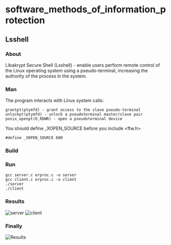 # software_methods_of_information_protection
## Lsshell
### About 
Libakrypt Secure Shell (Lsshell) - enable users perform remote control of the Linux operating system using a pseudo-terminal, increasing the authority of the process in the system.
### Man
The program interacts with Linux system calls:
```
grantpt(ptymfd) - grant access to the slave pseudo-terminal
unlockpt(ptymfd) - unlock a pseudoterminal master/slave pair
posix_openpt(O_RDWR) - open a pseudoterminal device
```
You should define _XOPEN_SOURCE before you include <ftw.h>
```
#define _XOPEN_SOURCE 600
```
### Build
### Run
```
gcc server.c erproc.c -o server
gcc client.c erproc.c -o client
./server
./client
```
### Results
![server](https://user-images.githubusercontent.com/88853518/209653096-cebaef16-0400-4763-9537-dddb2f5aa549.jpg)
![client](https://user-images.githubusercontent.com/88853518/209653118-67fa6cf4-18cd-4eb9-be9b-bb579e41638b.jpg)
### Finally
![Results](https://user-images.githubusercontent.com/88853518/210192523-adb2e245-0d2d-4265-a012-0d5ca8ef3c69.png)

